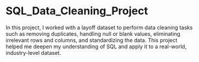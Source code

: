 # SQL_Data_Cleaning_Project
In this project, I worked with a layoff dataset to perform data cleaning tasks such as removing duplicates, handling null or blank values, eliminating irrelevant rows and columns, and standardizing the data. This project helped me deepen my understanding of SQL and apply it to a real-world, industry-level dataset.
